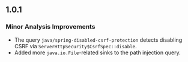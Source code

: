 ## 1.0.1

### Minor Analysis Improvements

* The query `java/spring-disabled-csrf-protection` detects disabling CSRF via `ServerHttpSecurity$CsrfSpec::disable`.
* Added more `java.io.File`-related sinks to the path injection query.
